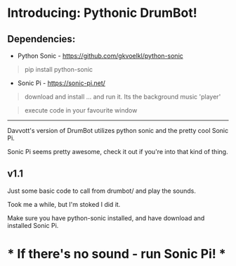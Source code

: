 # Introducing: Pythonic DrumBot!
## Dependencies:
* Python Sonic - https://github.com/gkvoelkl/python-sonic
> pip install python-sonic
* Sonic Pi - https://sonic-pi.net/
> download and install ... and run it. Its the background music 'player'

> execute code in your favourite window
---
Davvott's version of DrumBot utilizes python sonic and the pretty cool Sonic Pi.

Sonic Pi seems pretty awesome, check it out if you're into that kind of thing. 


## v1.1
Just some basic code to call from drumbot/ and play the sounds. 

Took me a while, but I'm stoked I did it. 

Make sure you have python-sonic installed, and have download and installed Sonic Pi.
# * If there's no sound - run Sonic Pi! *

